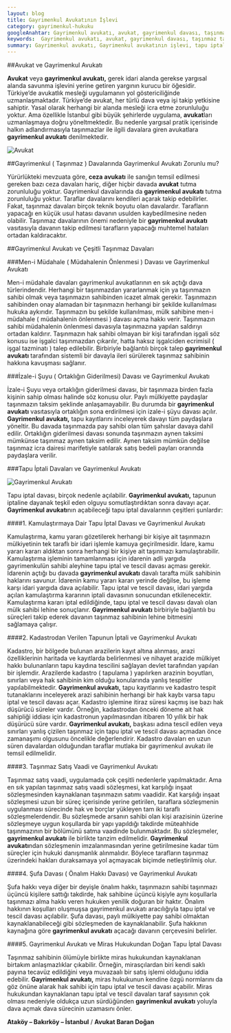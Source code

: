 ```yaml
---
layout: blog
title: Gayrimenkul Avukatının İşlevi
category: gayrimenkul-hukuku
googleAnahtar: Gayrimenkul avukatı, avukat, gayrimenkul davası, taşınmaz tapu iptal ve tescil davası, bakırköy avukat, ataköy avukat, istanbul avukat, ceza avukatı
keywords:  Gayrimenkul avukatı, avukat, gayrimenkul davası, taşınmaz tapu iptal ve tescil davası, bakırköy avukat, ataköy avukat, istanbul avukat, ceza avukatı
summary: Gayrimenkul avukatı, Gayrimenkul avukatının işlevi, tapu iptal ve tescil davasında gayrimenkul avukatı, taşınmaz davlarında ortaklığın giderilmesi ve gayrimenkul avukatı, müdahalenin önlenmesi ve gayrimenkul avukatı başlıklarıyla gayrimenkul avukatının özellikleri açıklanmıştır.
---
```



##Avukat ve Gayrimenkul Avukatı

**Avukat** veya **gayrimenkul avukatı,** gerek idari alanda gerekse yargısal alanda savunma işlevini yerine getiren yargının kurucu bir öğesidir. Türkiye’de avukatlık mesleği uygulamanın yol göstericiliğinde uzmanlaşmaktadır. Türkiye’de avukat, her türlü dava veya işi takip yetkisine sahiptir. Yasal olarak herhangi bir alanda mesleği icra etme zorunluluğu yoktur. Ama özellikle İstanbul gibi büyük şehirlerde uygulama, **avukat**ları uzmanlaşmaya doğru yöneltmektedir. Bu nedenle yargısal pratik içerisinde halkın adlandırmasıyla taşınmazlar ile ilgili davalara giren avukatlara **gayrimenkul avukatı** denilmektedir.

![Avukat](https://camo.githubusercontent.com/c5b82190d9ea5fb035dd671ad88b1674b2591008/687474703a2f2f692e68697a6c69726573696d2e636f6d2f764c6b6d31342e6a7067 "Avukat")

##Gayrimenkul ( Taşınmaz ) Davalarında Gayrimenkul Avukatı Zorunlu mu?

Yürürlükteki mevzuata göre,  **ceza avukatı** ile sanığın temsil edilmesi gereken bazı ceza davaları hariç, diğer hiçbir davada **avukat** tutma zorunluluğu yoktur. Gayrimenkul davalarında da **gayrimenkul avukatı** tutma zorunluluğu yoktur. Taraflar davalarını kendileri açarak takip edebilirler. Fakat, taşınmaz davaları birçok teknik boyutu olan davalardır. Tarafların yapacağı en küçük usul hatası davanın usulden kaybedilmesine neden olabilir. Taşınmaz davalarının önemi nedeniyle bir **gayrimenkul avukatı** vasıtasıyla davanın takip edilmesi tarafların yapacağı muhtemel hataları ortadan kaldıracaktır.

##Gayrimenkul Avukatı ve Çeşitli Taşınmaz Davaları



###Men-i Müdahale ( Müdahalenin Önlenmesi ) Davası ve Gayrimenkul Avukatı


Men-i müdahale davaları gayrimenkul avukatlarının en sık açtığı dava türlerindendir. Herhangi bir taşınmazdan yararlanmak için ya taşınmazın sahibi olmak veya taşınmazın sahibinden icazet almak gerekir. Taşınmazın sahibinden onay alamadan bir taşınmazın herhangi bir şekilde kullanılması hukuka aykırıdır. Taşınmazın bu şekilde kullanılması, mülk sahibine men-i müdahale ( müdahalenin önlenmesi ) davası açma hakkı verir. Taşınmazın sahibi müdahalenin önlenmesi davasıyla taşınmazına yapılan saldırıyı ortadan kaldırır. Taşınmazın hak sahibi olmayan bir kişi tarafından işgali söz konusu ise işgalci taşınmazdan çıkarılır, hatta haksız işgalciden ecrimisil ( işgal tazminatı ) talep edilebilir. Birbiriyle bağlantılı birçok talep **gayrimenkul avukatı** tarafından sistemli bir davayla ileri sürülerek taşınmaz sahibinin hakkına kavuşması sağlanır.

###İzale-i Şuyu ( Ortaklığın Giderilmesi) Davası ve Gayrimenkul Avukatı

İzale-i Şuyu veya ortaklığın giderilmesi davası, bir taşınmaza birden fazla kişinin sahip olması halinde söz konusu olur. Paylı mülkiyette paydaşlar taşınmazın taksim şeklinde anlaşamayabilir. Bu durumda bir **gayrimenkul avukatı** vasıtasıyla ortaklığın sona erdirilmesi için izale-i şüyu davası açılır. **Gayrimenkul avukatı,** tapu kayıtlarını inceleyerek davayı tüm paydaşlara yöneltir. Bu davada taşınmazda pay sahibi olan tüm şahıslar davaya dahil edilir. Ortaklığın giderilmesi davası sonunda taşınmazın aynen taksimi mümkünse taşınmaz aynen taksim edilir. Aynen taksim mümkün değilse taşınmaz icra dairesi marifetiyle satılarak satış bedeli payları oranında paydaşlara verilir. 

###Tapu İptali Davaları ve Gayrimenkul Avukatı

![Gayrimenkul Avukatı](https://camo.githubusercontent.com/16aebfd8c0c4f1f3c4fe5b654801604c1eab9834/687474703a2f2f692e68697a6c69726573696d2e636f6d2f6c794a566c6c2e6a7067 "Gayrimenkul Avukatı")

Tapu iptal davası, birçok nedenle açılabilir. **Gayrimenkul avukatı,** tapunun iptaline dayanak teşkil eden olguyu somutlaştırdıktan sonra davayı açar. **Gayrimenkul avukatı**nın açabileceği tapu iptal davalarının çeşitleri şunlardır:

####1.  Kamulaştırmaya Dair Tapu İptal Davası ve Gayrimenkul Avukatı

Kamulaştırma, kamu yararı gözetilerek herhangi bir kişiye ait taşınmazın mülkiyetinin tek taraflı bir idari işlemle kamuya geçirilmesidir. İdare, kamu yararı kararı aldıktan sonra herhangi bir kişiye ait taşınmazı kamulaştırabilir. Kamulaştırma işleminin tamamlanması için idarenin adli yargıda gayrimenkulün sahibi aleyhine tapu iptal ve tescil davası açması gerekir. İdarenin açtığı bu davada **gayrimenkul avukatı** davalı tarafta mülk sahibinin haklarını savunur. İdarenin kamu yararı kararı yerinde değilse, bu işleme karşı idari yargıda dava açılabilir. Tapu iptal ve tescil davası, idari yargıda açılan kamulaştırma kararının iptali davasının sonucundan etkilenecektir. Kamulaştırma kararı iptal edildiğinde, tapu iptal ve tescil davası davalı olan mülk sahibi lehine sonuçlanır. **Gayrimenkul avukatı** birbiriyle bağlantılı bu süreçleri takip ederek davanın taşınmaz sahibinin lehine bitmesini sağlamaya çalışır.

####2. Kadastrodan Verilen Tapunun İptali ve Gayrimenkul Avukatı

Kadastro, bir bölgede bulunan arazilerin kayıt altına alınması, arazi özelliklerinin haritada ve kayıtlarda belirlenmesi ve nihayet arazide mülkiyet hakkı bulunanların tapu kaydına tescilini sağlayan devlet tarafından yapılan bir işlemdir. Arazilerde kadastro ( tapulama ) yapılırken arazinin boyutları, sınırları veya hak sahibinin kim olduğu konularında yanlış tespitler yapılabilmektedir. **Gayrimenkul avukatı,** tapu kayıtlarını ve kadastro tespit tutanaklarını inceleyerek arazi sahibinin herhangi bir hak kaybı varsa tapu iptal ve tescil davası açar. Kadastro işlemine itiraz süresi kaçmış ise bazı hak düşürücü süreler vardır. Örneğin, kadastrodan önceki döneme ait hak sahipliği iddiası için kadastronun yapılmasından itibaren 10 yıllık bir hak düşürücü süre vardır. **Gayrimenkul avukatı,** başkası adına tescil edilen veya sınırları yanlış çizilen taşınmaz için tapu iptal ve tescil davası açmadan önce zamanaşımı olgusunu öncelikle değerlendirir. Kadastro davaları en uzun süren davalardan olduğundan taraflar mutlaka bir gayrimenkul avukatı ile temsil edilmelidir.

####3. Taşınmaz Satış Vaadi ve Gayrimenkul Avukatı

Taşınmaz satış vaadi, uygulamada çok çeşitli nedenlerle yapılmaktadır. Ama en sık yapılan taşınmaz satış vaadi sözleşmesi, kat karşılığı inşaat sözleşmesinden kaynaklanan taşınmazın satımı vaadidir. Kat karşılığı inşaat sözleşmesi uzun bir süreç içerisinde yerine getirilen, taraflara sözleşmenin uygulanması sürecinde hak ve borçlar yükleyen tam iki taraflı sözleşmelerdendir. Bu sözleşmede arsanın sahibi olan kişi arazisinin üzerine sözleşmeye uygun koşullarda bir yapı yapıldığı takdirde müteahhide taşınmazının bir bölümünü satma vaadinde bulunmaktadır. Bu sözleşmeler, **gayrimenkul avukatı** ile birlikte tanzim edilmelidir. **Gayrimenkul avukatı**ndan sözleşmenin imzalanmasından yerine getirilmesine kadar tüm süreçler için hukuki danışmanlık alınmalıdır. Böylece tarafların taşınmaz üzerindeki hakları duraksamaya yol açmayacak biçimde netleştirilmiş olur.

####4. Şufa Davası ( Önalım Hakkı Davası) ve Gayrimenkul Avukatı

Şufa hakkı veya diğer bir deyişle önalım hakkı, taşınmazın sahibi taşınmazı üçüncü kişilere sattığı takdirde, hak sahibine üçüncü kişiyle aynı koşullarla taşınmazı alma hakkı veren hukuken yenilik doğuran bir haktır. Önalım hakkının koşulları oluşmuşsa gayrimenkul avukatı aracılığıyla tapu iptal ve tescil davası açılabilir. Şufa davası, paylı mülkiyette pay sahibi olmaktan kaynaklanabileceği gibi sözleşmeden de kaynaklanabilir. Şufa hakkının kaynağına göre **gayrimenkul avukatı** açacağı davanın çerçevesini belirler.

####5. Gayrimenkul Avukatı ve Miras Hukukundan Doğan Tapu İptal Davası

Taşınmaz sahibinin ölümüyle birlikte miras hukukundan kaynaklanan birtakım anlaşmazlıklar çıkabilir. Örneğin, mirasçılardan biri kendi saklı payına tecavüz edildiğini veya muvazaalı bir satış işlemi olduğunu iddia edebilir. **Gayrimenkul avukatı,** miras hukukunun kendine özgü normlarını da göz önüne alarak hak sahibi için tapu iptal ve tescil davası açabilir. Miras hukukundan kaynaklanan tapu iptal ve tescil davaları taraf sayısının çok olması nedeniyle oldukça uzun sürdüğünden **gayrimenkul avukatı** yoluyla dava açmak dava sürecinin uzamasını önler.


**Ataköy – Bakırköy – İstanbul** / **Avukat Baran Doğan**
